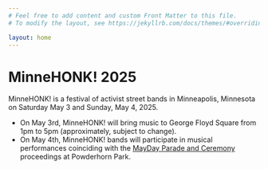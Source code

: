 ```yaml
---
# Feel free to add content and custom Front Matter to this file.
# To modify the layout, see https://jekyllrb.com/docs/themes/#overriding-theme-defaults

layout: home
---
```


# MinneHONK! 2025

MinneHONK! is a festival of activist street bands in Minneapolis, Minnesota on Saturday May 3 and Sunday, May 4, 2025.

* On May 3rd, MinneHONK! will bring music to George Floyd Square from 1pm to 5pm (approximately, subject to change).
* On May 4th, MinneHONK! bands will participate in musical performances coinciding with the [MayDay Parade and Ceremony](https://www.maydaympls.org) proceedings at Powderhorn Park.
